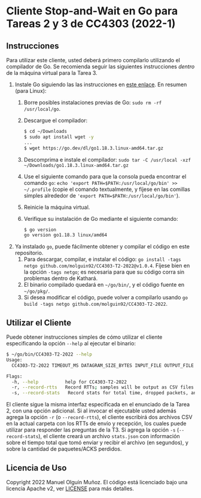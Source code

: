 # Cliente Stop-and-Wait en Go para Tareas 2 y 3 de CC4303 (2022-1)

## Instrucciones

Para utilizar este cliente, usted deberá primero compilarlo utilizando el compilador de Go.
Se recomienda seguir las siguientes instrucciones _dentro_ de la máquina virtual para la Tarea 3.

1. Instale Go siguiendo las las instrucciones en [este enlace](https://go.dev/doc/install). En resumen (para Linux):
   1. Borre posibles instalaciones previas de Go: `sudo rm -rf /usr/local/go`.
   2. Descargue el compilador:

      ```bash
      $ cd ~/Downloads
      $ sudo apt install wget -y
      ...
      $ wget https://go.dev/dl/go1.18.3.linux-amd64.tar.gz
      ```

   3. Descomprima e instale el compilador: `sudo tar -C /usr/local -xzf ~/Downloads/go1.18.3.linux-amd64.tar.gz`
   4. Use el siguiente comando para que la consola pueda encontrar el comando `go`: `echo 'export PATH=$PATH:/usr/local/go/bin' >> ~/.profile`
      (copie el comando textualmente, y fíjese en las comillas simples alrededor de `'export PATH=$PATH:/usr/local/go/bin'`).
   5. Reinicie la máquina virtual.
   6. Verifique su instalación de Go mediante el siguiente comando:
   
      ``` bash
      $ go version
      go version go1.18.3 linux/amd64
      ```
2. Ya instalado `go`, puede fácilmente obtener y compilar el código en este repositorio.
   1. Para descargar, compilar, e instalar el código: `go install -tags netgo github.com/molguin92/CC4303-T2-2022@v1.0.4`.
      Fíjese bien en la opción `-tags netgo`; es necesaria para que su código corra sin problemas dentro de Kathará.
   2. El binario compilado quedará en `~/go/bin/`, y el código fuente en `~/go/pkg/`.
   3. Si desea modificar el código, puede volver a compilarlo usando `go build -tags netgo github.com/molguin92/CC4303-T2-2022`.

## Utilizar el Cliente

Puede obtener instrucciones simples de cómo utilizar el cliente especificando la opción `--help` al ejecutar el binario:

```bash
$ ~/go/bin/CC4303-T2-2022 --help
Usage:
  CC4303-T2-2022 TIMEOUT_MS DATAGRAM_SIZE_BYTES INPUT_FILE OUTPUT_FILE HOST PORT [flags]

Flags:
  -h, --help          help for CC4303-T2-2022
  -r, --record-rtts   Record RTTs; samples will be output as CSV files ./recvRTTs.csv and ./sendRTTs.csv in the current directory.
  -s, --record-stats   Record stats for total time, dropped packets, and dropped ACKS. Will be stored as a JSON file ./stats.json in the current directory.
```

El cliente sigue la misma interfaz especificada en el enunciado de la Tarea 2, con una opción adicional.
Si al invocar el ejecutable usted además agrega la opción `-r` (o `--record-rtts`), el cliente escribirá dos archivos CSV en la actual carpeta con los RTTs de envío y recepción, los cuales puede utilizar para responder las preguntas de la T3.
Si agrega la opción `-s` (`--record-stats`), el cliente creará un archivo `stats.json` con información sobre el tiempo total que tomó enviar y recibir el archivo (en segundos), y sobre la cantidad de paquetes/ACKS perdidos.

## Licencia de Uso

Copyright 2022 Manuel Olguín Muñoz.
El código está licenciado bajo una licencia Apache v2, ver [LICENSE](LICENSE) para más detalles.
